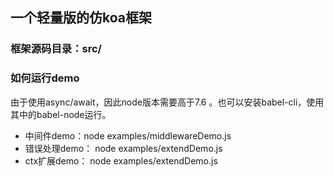 ## 一个轻量版的仿koa框架

### 框架源码目录：src/

### 如何运行demo

由于使用async/await，因此node版本需要高于7.6 。也可以安装babel-cli，使用其中的babel-node运行。

* 中间件demo：node examples/middlewareDemo.js
* 错误处理demo： node examples/extendDemo.js
* ctx扩展demo： node examples/extendDemo.js